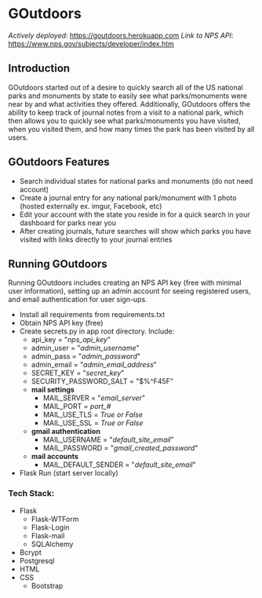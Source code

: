 # GOutdoors

*Actively deployed*: https://goutdoors.herokuapp.com
*Link to NPS API*: https://www.nps.gov/subjects/developer/index.htm

## Introduction
GOutdoors started out of a desire to quickly search all of the US national parks and monuments by state to easily see what parks/monuments were near by and what activities they offered. Additionally, GOutdoors offers the ability to keep track of journal notes from a visit to a national park, which then allows you to quickly see what parks/monuments you have visited, when you visited them, and how many times the park has been visited by all users.

## GOutdoors Features
- Search individual states for national parks and monuments (do not need account)
- Create a journal entry for any national park/monument with 1 photo (hosted externally ex. imgur, Facebook, etc)
- Edit your account with the state you reside in for a quick search in your dashboard for parks near you
- After creating journals, future searches will show which parks you have visited with links directly to your journal entries

## Running GOutdoors
Running GOutdoors includes creating an NPS API key  (free with minimal user information), setting up an admin account for seeing registered users, and email authentication for user sign-ups.

- Install all requirements from requirements.txt
- Obtain NPS API key (free)
- Create secrets.py in app root directory. Include:
    - api_key = "*nps_api_key*"
    - admin_user = "*admin_username*"
    - admin_pass = "*admin_password*"
    - admin_email = "*admin_email_address*"
    - SECRET_KEY = "*secret_key*"
    - SECURITY_PASSWORD_SALT = "$%^F45F"
    - **mail settings**
        - MAIL_SERVER = "*email_server*"
        - MAIL_PORT = *port_#*
        - MAIL_USE_TLS = *True or False*
        - MAIL_USE_SSL = *True or False*
    - **gmail authentication**
        - MAIL_USERNAME = "*default_site_email*"
        - MAIL_PASSWORD = "*gmail_created_password*"
    - **mail accounts**
        - MAIL_DEFAULT_SENDER = "*default_site_email*"
- Flask Run (start server locally)

### Tech Stack:
- Flask
  - Flask-WTForm
  - Flask-Login
  - Flask-mail
  - SQLAlchemy
- Bcrypt
- Postgresql
- HTML
- CSS
  - Bootstrap